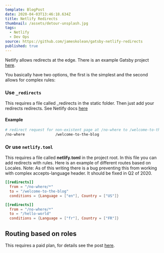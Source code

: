 ```yaml
---
template: BlogPost
date: 2020-04-03T13:46:18.634Z
title: Netlify Redirects
thumbnail: /assets/detour-unsplash.jpg
tags:
  - Netlify
  - Dev Ops
source: https://github.com/jameskolean/gatsby-netlify-redirects
published: true
---
```


Netlify allows redirects at the edge. There is an example Gatsby project[ here](https://github.com/jameskolean/gatsby-netlify-redirects).

You basically have two options, the first is the simplest and the second allows for complex rules:

### Use `_redirects`

This requires a file called \_redirects in the static folder. Then just add your redirects redirects. See Netlify docs [here](https://docs.netlify.com/routing/redirects/#syntax-for-the-redirects-file)

#### Example

```bash
# redirect request for non-existent page at /no-where to /welcome-to-the-blog
/no-where              /welcome-to-the-blog
```

### Or use `netlify.toml`

This requires a file called **netlify.toml** in the project root. In this file you can add redirects with rules. Here is an example of different routes based on Locales. Note: As of this writing there is a bug preventing this from working with complex accepts-language header. It should be fixed in Q2 of 2020.

```toml
[[redirects]]
  from = "/no-where/*"
  to = "/welcome-to-the-blog"
  conditions = {Language = ["en"], Country = ["US"]}

[[redirects]]
  from = "/no-where/*"
  to = "/hello-world"
  conditions = {Language = ["fr"], Country = ["FR"]}
```

## Routing based on roles

This requires a paid plan, for details see the post [here](https://www.netlify.com/blog/2019/01/31/restrict-access-to-your-sites-with-role-based-redirects/).
